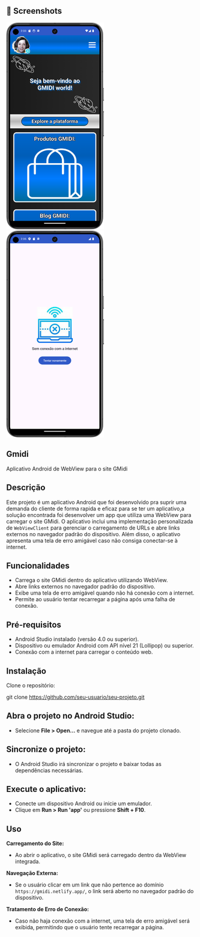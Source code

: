 ## :camera_flash: Screenshots
<!-- You can add more screenshots here if you like -->
<img src="/img_1.png" width="260">&emsp;<img src="/img_2.png" width="260">

## Gmidi
Aplicativo Android de WebView para o site GMidi

## Descrição
Este projeto é um aplicativo Android que foi desenvolvido pra suprir uma demanda do cliente de forma rapida e eficaz para se ter um aplicativo,a solução encontrada foi desenvolver um app que utiliza uma WebView para carregar o site GMidi. O aplicativo inclui uma implementação personalizada de `WebViewClient` para gerenciar o carregamento de URLs e abre links externos no navegador padrão do dispositivo. Além disso, o aplicativo apresenta uma tela de erro amigável caso não consiga conectar-se à internet.

## Funcionalidades
- Carrega o site GMidi dentro do aplicativo utilizando WebView.
- Abre links externos no navegador padrão do dispositivo.
- Exibe uma tela de erro amigável quando não há conexão com a internet.
- Permite ao usuário tentar recarregar a página após uma falha de conexão.

## Pré-requisitos
- Android Studio instalado (versão 4.0 ou superior).
- Dispositivo ou emulador Android com API nível 21 (Lollipop) ou superior.
- Conexão com a internet para carregar o conteúdo web.

## Instalação
Clone o repositório:

git clone https://github.com/seu-usuario/seu-projeto.git

## Abra o projeto no Android Studio:
- Selecione **File > Open...** e navegue até a pasta do projeto clonado.

## Sincronize o projeto:
- O Android Studio irá sincronizar o projeto e baixar todas as dependências necessárias.

## Execute o aplicativo:
- Conecte um dispositivo Android ou inicie um emulador.
- Clique em **Run > Run 'app'** ou pressione **Shift + F10**.

## Uso
**Carregamento do Site:**
- Ao abrir o aplicativo, o site GMidi será carregado dentro da WebView integrada.

**Navegação Externa:**
- Se o usuário clicar em um link que não pertence ao domínio `https://gmidi.netlify.app/`, o link será aberto no navegador padrão do dispositivo.

**Tratamento de Erro de Conexão:**
- Caso não haja conexão com a internet, uma tela de erro amigável será exibida, permitindo que o usuário tente recarregar a página.
